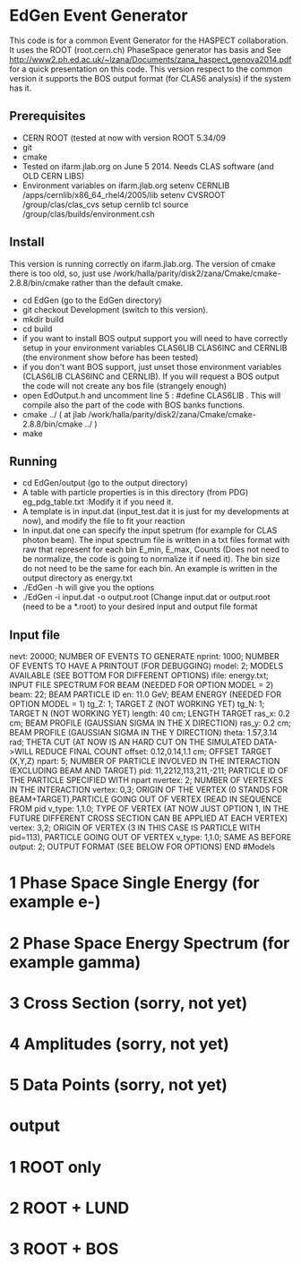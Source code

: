 EdGen Event Generator
==================

This code is for a common Event Generator for the HASPECT collaboration.
It uses the ROOT (root.cern.ch) PhaseSpace generator has basis and 
See http://www2.ph.ed.ac.uk/~lzana/Documents/zana_haspect_genova2014.pdf for a quick presentation on this code.
This version respect to the common version it supports the BOS output format (for CLAS6 analysis) if the system has it.

Prerequisites
-------------
* CERN ROOT  (tested at now with version ROOT 5.34/09
* git 
* cmake
* Tested on ifarm.jlab.org on June 5 2014. Needs CLAS software (and OLD CERN LIBS) 
* Environment variables on ifarm.jlab.org
setenv CERNLIB /apps/cernlib/x86_64_rhel4/2005/lib
setenv CVSROOT /group/clas/clas_cvs
setup cernlib tcl
source /group/clas/builds/environment.csh

Install
-------
This version is running correctly on ifarm.jlab.org. The version of cmake there is too old, so, just use /work/halla/parity/disk2/zana/Cmake/cmake-2.8.8/bin/cmake rather than the default cmake.
* cd EdGen (go to the EdGen directory)
* git checkout Development (switch to this version).
* mkdir build
* cd build
* if you want to install BOS output support you will need to have correctly setup in your environment variables CLAS6LIB CLAS6INC and CERNLIB (the environment show before has been tested)
* if you don't want BOS support, just unset those environment variables (CLAS6LIB CLAS6INC and CERNLIB). If you will request a BOS output the code will not create any bos file (strangely enough)
* open EdOutput.h and uncomment line 5 : #define CLAS6LIB . This will compile also the part of the code with BOS banks functions.
* cmake ../ ( at jlab /work/halla/parity/disk2/zana/Cmake/cmake-2.8.8/bin/cmake ../ )
* make 

Running
-------
* cd EdGen/output (go to the output directory)
* A table with particle properties is in this directory (from PDG) eg_pdg_table.txt :Modify it if you need it. 
* A template is in input.dat (input_test.dat it is just for my developments at now), and modify the file to fit your reaction
* In input.dat one can specify the input spetrum (for example for CLAS photon beam). The input spectrum file is written in a txt files format with raw that represent for each bin E_min, E_max, Counts (Does not need to be normalize, the code is going to normalize it if need it). The bin size do not need to be the same for each bin.  An example is written in the output directory as energy.txt 
* ./EdGen -h will give you the options
* ./EdGen -i input.dat -o output.root        (Change input.dat or output.root (need to be a *.root) to your desired input and output file format 
  
Input file
----------
nevt:    20000;                  NUMBER OF EVENTS TO GENERATE
nprint:  1000;                   NUMBER OF EVENTS TO HAVE A PRINTOUT (FOR DEBUGGING)
model:   2;      		 MODELS AVAILABLE (SEE BOTTOM FOR DIFFERENT OPTIONS)
ifile:	 energy.txt; 		 INPUT FILE SPECTRUM FOR BEAM (NEEDED FOR OPTION MODEL = 2) 
beam:    22;			 BEAM PARTICLE ID
en:	 11.0    GeV;		 BEAM ENERGY (NEEDED FOR OPTION MODEL = 1)
tg_Z:    1;	 		 TARGET Z (NOT WORKING YET)
tg_N:    1;			 TARGET N (NOT WORKING YET)
length:	 40	cm;		 LENGTH TARGET
ras_x:	 0.2	cm;		 BEAM PROFILE (GAUSSIAN SIGMA IN THE X DIRECTION)
ras_y:	 0.2	cm;		 BEAM PROFILE (GAUSSIAN SIGMA IN THE Y DIRECTION)
theta:   1.57,3.14 rad;		 THETA CUT (AT NOW IS AN HARD CUT ON THE SIMULATED DATA->WILL REDUCE FINAL COUNT
offset:  0.12,0.14,1.1 cm;	 OFFSET TARGET (X,Y,Z)
npart:   5;	       		 NUMBER OF PARTICLE INVOLVED IN THE INTERACTION (EXCLUDING BEAM AND TARGET)
pid:     11,2212,113,211,-211;	 PARTICLE ID OF THE PARTICLE SPECIFIED WITH npart
nvertex: 2;			 NUMBER OF VERTEXES IN THE INTERACTION
vertex:  0,3;			 ORIGIN OF THE VERTEX (0 STANDS FOR BEAM+TARGET),PARTICLE GOING OUT OF VERTEX (READ IN SEQUENCE FROM pid
v_type:  1,1.0;			 TYPE OF VERTEX (AT NOW JUST OPTION 1, IN THE FUTURE DIFFERENT CROSS SECTION CAN BE APPLIED AT EACH VERTEX)
vertex:  3,2;			 ORIGIN OF VERTEX (3 IN THIS CASE IS PARTICLE WITH pid=113), PARTICLE GOING OUT OF VERTEX
v_type:  1,1.0;			 SAME AS BEFORE
output:  2;			 OUTPUT FORMAT (SEE BELOW FOR OPTIONS)
END
#Models
# 1 Phase Space Single Energy (for example e-)
# 2 Phase Space Energy Spectrum (for example gamma)
# 3 Cross Section (sorry, not yet)
# 4 Amplitudes (sorry, not yet) 
# 5 Data Points (sorry, not yet)
#
#
# output
# 1  ROOT only
# 2  ROOT + LUND
# 3  ROOT + BOS